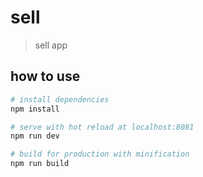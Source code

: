 # sell

> sell app

## how to use

``` bash
# install dependencies
npm install

# serve with hot reload at localhost:8081
npm run dev

# build for production with minification
npm run build
```
